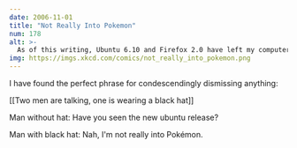```yaml
---
date: 2006-11-01
title: "Not Really Into Pokemon"
num: 178
alt: >-
  As of this writing, Ubuntu 6.10 and Firefox 2.0 have left my computer a complete mess.
img: https://imgs.xkcd.com/comics/not_really_into_pokemon.png
---
```

I have found the perfect phrase for condescendingly dismissing anything:

[[Two men are talking, one is wearing a black hat]]

Man without hat: Have you seen the new ubuntu release?

Man with black hat: Nah, I'm not really into Pokémon.

